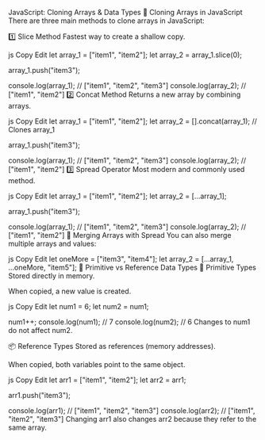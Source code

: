 JavaScript: Cloning Arrays & Data Types
🔁 Cloning Arrays in JavaScript
There are three main methods to clone arrays in JavaScript:

1️⃣ Slice Method
Fastest way to create a shallow copy.

js
Copy
Edit
let array_1 = ["item1", "item2"];
let array_2 = array_1.slice(0);

array_1.push("item3");

console.log(array_1); // ["item1", "item2", "item3"]
console.log(array_2); // ["item1", "item2"]
2️⃣ Concat Method
Returns a new array by combining arrays.

js
Copy
Edit
let array_1 = ["item1", "item2"];
let array_2 = [].concat(array_1); // Clones array_1

array_1.push("item3");

console.log(array_1); // ["item1", "item2", "item3"]
console.log(array_2); // ["item1", "item2"]
3️⃣ Spread Operator
Most modern and commonly used method.

js
Copy
Edit
let array_1 = ["item1", "item2"];
let array_2 = [...array_1];

array_1.push("item3");

console.log(array_1); // ["item1", "item2", "item3"]
console.log(array_2); // ["item1", "item2"]
🔄 Merging Arrays with Spread
You can also merge multiple arrays and values:

js
Copy
Edit
let oneMore = ["item3", "item4"];
let array_2 = [...array_1, ...oneMore, "item5"];
🧠 Primitive vs Reference Data Types
🧪 Primitive Types
Stored directly in memory.

When copied, a new value is created.

js
Copy
Edit
let num1 = 6;
let num2 = num1;

num1++;
console.log(num1); // 7
console.log(num2); // 6
Changes to num1 do not affect num2.

📦 Reference Types
Stored as references (memory addresses).

When copied, both variables point to the same object.

js
Copy
Edit
let arr1 = ["item1", "item2"];
let arr2 = arr1;

arr1.push("item3");

console.log(arr1); // ["item1", "item2", "item3"]
console.log(arr2); // ["item1", "item2", "item3"]
Changing arr1 also changes arr2 because they refer to the same array.